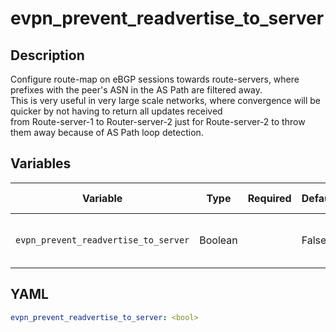 # evpn_prevent_readvertise_to_server

## Description

Configure route-map on eBGP sessions towards route-servers, where prefixes with the peer's ASN in the AS Path are filtered away.<br>This is very useful in very large scale networks, where convergence will be quicker by not having to return all updates received<br>from Route-server-1 to Router-server-2 just for Route-server-2 to throw them away because of AS Path loop detection.<br>

## Variables

| Variable | Type | Required | Default | Value Restrictions | Description |
| -------- | ---- | -------- | ------- | ------------------ | ----------- |
| <code>evpn_prevent_readvertise_to_server</code>| Boolean |  | False |  | EVPN Prevent Readvertise to Server |

## YAML

```yaml
evpn_prevent_readvertise_to_server: <bool>
```